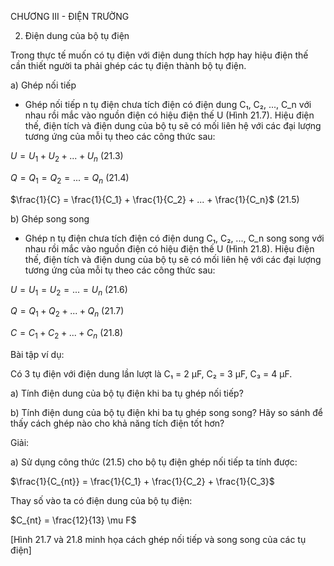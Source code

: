 CHƯƠNG III - ĐIỆN TRƯỜNG

2. Điện dung của bộ tụ điện

Trong thực tế muốn có tụ điện với điện dung thích hợp hay hiệu điện thế cần thiết người ta phải ghép các tụ điện thành bộ tụ điện.

a) Ghép nối tiếp

- Ghép nối tiếp n tụ điện chưa tích điện có điện dung C₁, C₂, ..., C_n với nhau rồi mắc vào nguồn điện có hiệu điện thế U (Hình 21.7). Hiệu điện thế, điện tích và điện dung của bộ tụ sẽ có mối liên hệ với các đại lượng tương ứng của mỗi tụ theo các công thức sau:

$U = U_1 + U_2 + ... + U_n$ (21.3)

$Q = Q_1 = Q_2 = ... = Q_n$ (21.4)

$\frac{1}{C} = \frac{1}{C_1} + \frac{1}{C_2} + ... + \frac{1}{C_n}$ (21.5)

b) Ghép song song

- Ghép n tụ điện chưa tích điện có điện dung C₁, C₂, ..., C_n song song với nhau rồi mắc vào nguồn điện có hiệu điện thế U (Hình 21.8). Hiệu điện thế, điện tích và điện dung của bộ tụ sẽ có mối liên hệ với các đại lượng tương ứng của mỗi tụ theo các công thức sau:

$U = U_1 = U_2 = ... = U_n$ (21.6)

$Q = Q_1 + Q_2 + ... + Q_n$ (21.7)

$C = C_1 + C_2 + ... + C_n$ (21.8)

Bài tập ví dụ:

Có 3 tụ điện với điện dung lần lượt là C₁ = 2 μF, C₂ = 3 μF, C₃ = 4 μF.

a) Tính điện dung của bộ tụ điện khi ba tụ ghép nối tiếp?

b) Tính điện dung của bộ tụ điện khi ba tụ ghép song song? Hãy so sánh để thấy cách ghép nào cho khả năng tích điện tốt hơn?

Giải:

a) Sử dụng công thức (21.5) cho bộ tụ điện ghép nối tiếp ta tính được:

$\frac{1}{C_{nt}} = \frac{1}{C_1} + \frac{1}{C_2} + \frac{1}{C_3}$

Thay số vào ta có điện dung của bộ tụ điện:

$C_{nt} = \frac{12}{13} \mu F$

[Hình 21.7 và 21.8 minh họa cách ghép nối tiếp và song song của các tụ điện]